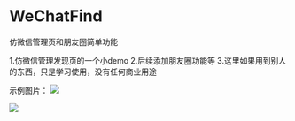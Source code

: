 # WeChatFind
仿微信管理页和朋友圈简单功能

1.仿微信管理发现页的一个小demo
2.后续添加朋友圈功能等
3.这里如果用到别人的东西，只是学习使用，没有任何商业用途

示例图片：
![](https://github.com/fllyguo/WeChatFind/blob/master/Snapshots/20180320-133723-HD.gif)

![](https://github.com/fllyguo/WeChatFind/blob/master/Snapshots/20180320-134024-HD.gif)

